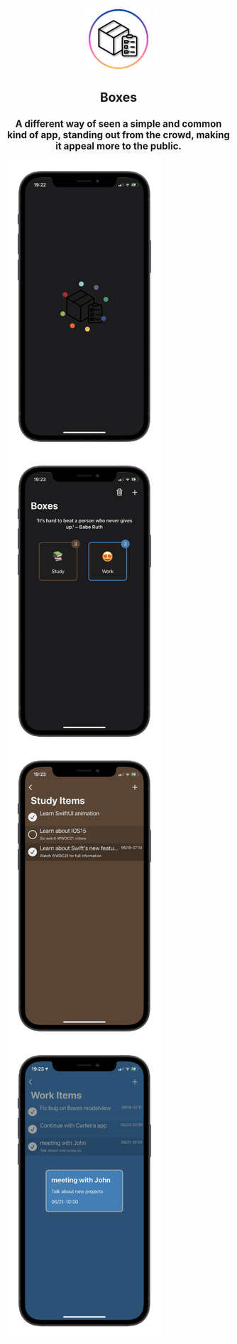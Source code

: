 <p align="center">
  <img align="center" src="ReadmeImages/boxeslogo.png" alt="Boxes Logo" width="150"/>
  <h1 align="center">Boxes</h1>
  <h2 align="center">A different way of seen a simple and common kind of app, standing out from the crowd, making it appeal more to the public.</h2>
  <img align="center" src="ReadmeImages/screen1.png" alt="Boxes Logo" width="350"/>
  <img align="center" src="ReadmeImages/screen2.png" alt="Boxes Logo" width="350"/>
  <img align="center" src="ReadmeImages/screen3.png" alt="Boxes Logo" width="350"/>
  <img align="center" src="ReadmeImages/screen4.png" alt="Boxes Logo" width="350"/>
</p>

